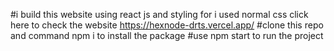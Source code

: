 #i build this website using react js and styling for i used normal css 
click here to check the website https://hexnode-drts.vercel.app/
#clone this repo and command npm i to install the package
#use npm start to run the project
